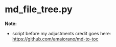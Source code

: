 # md_file_tree.py

**Note:** 
- script before my adjustments credit goes here: https://github.com/amaiorano/md-to-toc